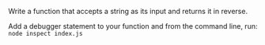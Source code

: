 Write a function that accepts a string as its input and returns it in reverse.

Add a debugger statement to your function and from the command line, run:
`node inspect index.js`
